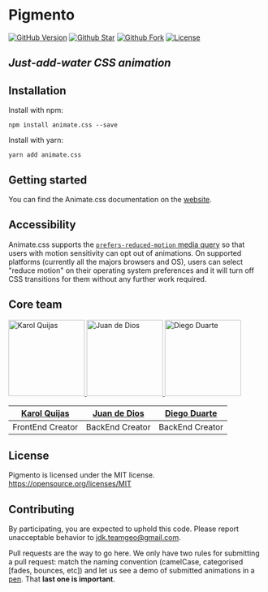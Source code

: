# Pigmento

[![GitHub Version](https://img.shields.io/github/release/MandujanoKarol/JDK-.svg?style=for-the-badge)](https://github.com/MandujanoKarol/JDK-) [![Github Star](https://img.shields.io/github/stars/MandujanoKarol/JDK-.svg?style=for-the-badge)](https://github.com/MandujanoKarol/JDK-) [![Github Fork](https://img.shields.io/github/forks/MandujanoKarol/JDK-.svg?style=for-the-badge)](https://github.com/MandujanoKarol/JDK-) [![License]( https://img.shields.io/github/license/MandujanoKarol/JDK-.svg?style=for-the-badge)](https://github.com/MandujanoKarol/JDK-)

## _Just-add-water CSS animation_

## Installation

Install with npm:

```shell
npm install animate.css --save
```

Install with yarn:

```shell
yarn add animate.css
```

## Getting started

You can find the Animate.css documentation on the [website](https://animate.style/).

## Accessibility

Animate.css supports the [`prefers-reduced-motion` media query](https://webkit.org/blog/7551/responsive-design-for-motion/) so that users with motion sensitivity can opt out of animations. On supported platforms (currently all the majors browsers and OS), users can select "reduce motion" on their operating system preferences and it will turn off CSS transitions for them without any further work required.

## Core team 
<a href="https://github.com/MandujanoKarol" target="_blank"> 
<img src="https://scontent.fgdl4-1.fna.fbcdn.net/v/t1.0-9/90677103_2848505541894884_1151138169761038336_n.jpg?_nc_cat=111&_nc_sid=85a577&_nc_ohc=iDFy1SYU5BQAX_c2Kp3&_nc_ht=scontent.fgdl4-1.fna&oh=1ee6fc80a49051364b29f88f4f3283c3&oe=5EE3AD28&dl=1" 
width="150" height="150" alt="Karol Quijas"> 
</a>
<a href="https://github.com/Juancruzd" target="_blank"> 
<img src="https://scontent.fgdl4-1.fna.fbcdn.net/v/t1.0-9/61772475_2329397377348987_7993628823046324224_n.jpg?_nc_cat=111&_nc_sid=85a577&_nc_ohc=Ar_lWxuWyJUAX9XWj9Q&_nc_ht=scontent.fgdl4-1.fna&oh=cf7220cff3fa9968bf1ed1f3753769dc&oe=5EE1F55F&dl=1" width="150" height="150"
alt="Juan de Dios">  
</a>
<a href="https://github.com/duarteissc" target="_blank"> 
<img src="https://drive.google.com/uc?export=download&id=147JA-oZi6b3xc33PLYQRyAqVLOgICfGK" width="150" height="150"
alt="Diego Duarte">
</a>

[Karol Quijas](https://github.com/MandujanoKarol) | [Juan de Dios](https://github.com/Juancruzd) | [Diego Duarte](https://github.com/duarteissc)
------------ | ------------- | -------------
FrontEnd Creator | BackEnd Creator | BackEnd Creator 

## License

Pigmento is licensed under the MIT license. <https://opensource.org/licenses/MIT>

## Contributing

By participating, you are expected to uphold this code. Please report unacceptable behavior to [jdk.teamgeo@gmail.com](mailto:jdk.teamgeo@gmail.com).



Pull requests are the way to go here. We only have two rules for submitting a pull request: match the naming convention (camelCase, categorised [fades, bounces, etc]) and let us see a demo of submitted animations in a [pen](https://codepen.io). That **last one is important**.


